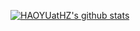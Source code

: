 [![HAOYUatHZ's github stats](https://github-readme-stats.vercel.app/api?username=HAOYUatHZ&count_private=true&show_icons=true&theme=onedark)](https://github.com/HAOYUatHZ)

